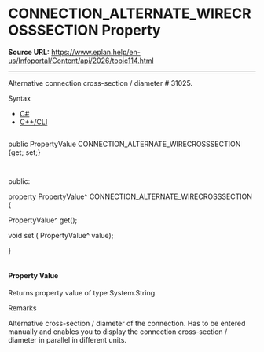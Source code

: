 # CONNECTION_ALTERNATE_WIRECROSSSECTION Property

**Source URL:** https://www.eplan.help/en-us/Infoportal/Content/api/2026/topic114.html

---

Alternative connection cross-section / diameter # 31025.

Syntax

- [C#](#i-syntax-CS)
- [C++/CLI](#i-syntax-CPP2005)

```
```
public PropertyValue CONNECTION_ALTERNATE_WIRECROSSSECTION {get; set;}
```
```

```
```
public:

property PropertyValue^ CONNECTION_ALTERNATE_WIRECROSSSECTION {

   PropertyValue^ get();

   void set (    PropertyValue^ value);

}
```
```

#### Property Value

Returns property value of type System.String.

Remarks

Alternative cross-section / diameter of the connection. Has to be entered manually and enables you to display the connection cross-section / diameter in parallel in different units.
